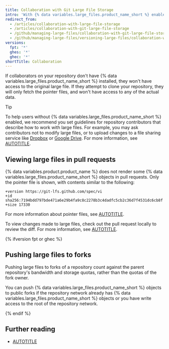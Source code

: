 ```yaml
---
title: Collaboration with Git Large File Storage
intro: 'With {% data variables.large_files.product_name_short %} enabled, you''ll be able to fetch, modify, and push large files just as you would expect with any file that Git manages. However, a user that doesn''t have {% data variables.large_files.product_name_short %} will experience a different workflow.'
redirect_from:
  - /articles/collaboration-with-large-file-storage
  - /articles/collaboration-with-git-large-file-storage
  - /github/managing-large-files/collaboration-with-git-large-file-storage
  - /github/managing-large-files/versioning-large-files/collaboration-with-git-large-file-storage
versions:
  fpt: '*'
  ghes: '*'
  ghec: '*'
shortTitle: Collaboration
---
```

If collaborators on your repository don't have {% data variables.large_files.product_name_short %} installed, they won't have access to the original large file. If they attempt to clone your repository, they will only fetch the pointer files, and won't have access to any of the actual data.

> [!TIP]
> To help users without {% data variables.large_files.product_name_short %} enabled, we recommend you set guidelines for repository contributors that describe how to work with large files. For example, you may ask contributors not to modify large files, or to upload changes to a file sharing service like [Dropbox](http://www.dropbox.com/) or [Google Drive](https://drive.google.com). For more information, see [AUTOTITLE](/communities/setting-up-your-project-for-healthy-contributions/setting-guidelines-for-repository-contributors).

## Viewing large files in pull requests

{% data variables.product.product_name %} does not render some {% data variables.large_files.product_name_short %} objects in pull requests. Only the pointer file is shown, with contents similar to the following:

```text
+version https://git-lfs.github.com/spec/vi
+id sha256:7194bdd797bde471a6e29b4fa9c8c2278b3c4dadfc5cb2c36d7f4531dc6cb8f
+size 17330
```

For more information about pointer files, see [AUTOTITLE](/repositories/working-with-files/managing-large-files/about-git-large-file-storage#pointer-file-format).

To view changes made to large files, check out the pull request locally to review the diff. For more information, see [AUTOTITLE](/pull-requests/collaborating-with-pull-requests/reviewing-changes-in-pull-requests/checking-out-pull-requests-locally).

{% ifversion fpt or ghec %}

## Pushing large files to forks

Pushing large files to forks of a repository count against the parent repository's bandwidth and storage quotas, rather than the quotas of the fork owner.

You can push {% data variables.large_files.product_name_short %} objects to public forks if the repository network already has {% data variables.large_files.product_name_short %} objects or you have write access to the root of the repository network.

{% endif %}

## Further reading

* [AUTOTITLE](/repositories/creating-and-managing-repositories/duplicating-a-repository#mirroring-a-repository-that-contains-git-large-file-storage-objects)
